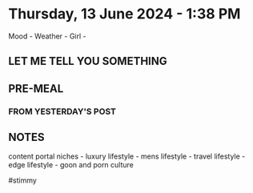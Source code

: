 # Thursday, 13 June 2024 - 1:38 PM
 Mood -
 Weather -
 Girl -

 ## LET ME TELL YOU SOMETHING 

 ## PRE-MEAL 

### FROM YESTERDAY'S POST

 ## NOTES

 content portal niches
    - luxury lifestyle
    - mens lifestyle
    - travel lifestyle
    - edge lifestyle
      - goon and porn culture

 #stimmy